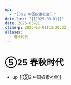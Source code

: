 ```yaml
---
up:
  - "[[⑤2 中国奴隶社会]]"
date-link: "[[2025-03-01]]"
date: 2025-03-01
ctime-p: 2025-03-01T13:29:22
aliases:
  - 春秋时代
---
```


# ⑤25 春秋时代

- up: [[⑤2 中国奴隶社会]]
